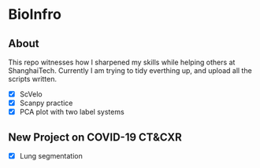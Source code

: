 # BioInfro
## About
This repo witnesses how I sharpened my skills while helping others at ShanghaiTech. 
Currently I am trying to tidy everthing up, and upload all the scripts written.
- [x] ScVelo 
- [x] Scanpy practice
- [x] PCA plot with two label systems
## New Project on COVID-19 CT&CXR 
- [x] Lung segmentation
